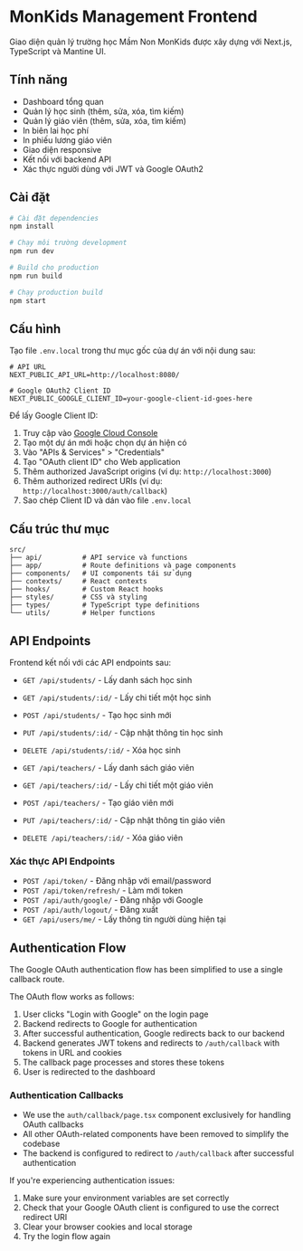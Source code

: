 # MonKids Management Frontend

Giao diện quản lý trường học Mầm Non MonKids được xây dựng với Next.js, TypeScript và Mantine UI.

## Tính năng

- Dashboard tổng quan
- Quản lý học sinh (thêm, sửa, xóa, tìm kiếm)
- Quản lý giáo viên (thêm, sửa, xóa, tìm kiếm)
- In biên lai học phí
- In phiếu lương giáo viên
- Giao diện responsive
- Kết nối với backend API
- Xác thực người dùng với JWT và Google OAuth2

## Cài đặt

```bash
# Cài đặt dependencies
npm install

# Chạy môi trường development
npm run dev

# Build cho production
npm run build

# Chạy production build
npm start
```

## Cấu hình

Tạo file `.env.local` trong thư mục gốc của dự án với nội dung sau:

```
# API URL
NEXT_PUBLIC_API_URL=http://localhost:8080/

# Google OAuth2 Client ID
NEXT_PUBLIC_GOOGLE_CLIENT_ID=your-google-client-id-goes-here
```

Để lấy Google Client ID:
1. Truy cập vào [Google Cloud Console](https://console.cloud.google.com/)
2. Tạo một dự án mới hoặc chọn dự án hiện có
3. Vào "APIs & Services" > "Credentials"
4. Tạo "OAuth client ID" cho Web application
5. Thêm authorized JavaScript origins (ví dụ: `http://localhost:3000`)
6. Thêm authorized redirect URIs (ví dụ: `http://localhost:3000/auth/callback`)
7. Sao chép Client ID và dán vào file `.env.local`

## Cấu trúc thư mục

```
src/
├── api/          # API service và functions
├── app/          # Route definitions và page components
├── components/   # UI components tái sử dụng
├── contexts/     # React contexts
├── hooks/        # Custom React hooks
├── styles/       # CSS và styling
├── types/        # TypeScript type definitions
└── utils/        # Helper functions
```

## API Endpoints

Frontend kết nối với các API endpoints sau:

- `GET /api/students/` - Lấy danh sách học sinh
- `GET /api/students/:id/` - Lấy chi tiết một học sinh
- `POST /api/students/` - Tạo học sinh mới
- `PUT /api/students/:id/` - Cập nhật thông tin học sinh
- `DELETE /api/students/:id/` - Xóa học sinh

- `GET /api/teachers/` - Lấy danh sách giáo viên
- `GET /api/teachers/:id/` - Lấy chi tiết một giáo viên
- `POST /api/teachers/` - Tạo giáo viên mới
- `PUT /api/teachers/:id/` - Cập nhật thông tin giáo viên
- `DELETE /api/teachers/:id/` - Xóa giáo viên

### Xác thực API Endpoints

- `POST /api/token/` - Đăng nhập với email/password
- `POST /api/token/refresh/` - Làm mới token
- `POST /api/auth/google/` - Đăng nhập với Google
- `POST /api/auth/logout/` - Đăng xuất
- `GET /api/users/me/` - Lấy thông tin người dùng hiện tại

## Authentication Flow

The Google OAuth authentication flow has been simplified to use a single callback route.

The OAuth flow works as follows:
1. User clicks "Login with Google" on the login page
2. Backend redirects to Google for authentication
3. After successful authentication, Google redirects back to our backend
4. Backend generates JWT tokens and redirects to `/auth/callback` with tokens in URL and cookies
5. The callback page processes and stores these tokens
6. User is redirected to the dashboard

### Authentication Callbacks

- We use the `auth/callback/page.tsx` component exclusively for handling OAuth callbacks
- All other OAuth-related components have been removed to simplify the codebase
- The backend is configured to redirect to `/auth/callback` after successful authentication

If you're experiencing authentication issues:
1. Make sure your environment variables are set correctly
2. Check that your Google OAuth client is configured to use the correct redirect URI
3. Clear your browser cookies and local storage
4. Try the login flow again
